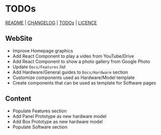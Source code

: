 # TODOs

[README](README.md) | [CHANGELOG](CHANGELOG.md) | [TODOs](TODOs.md) | [LICENCE](LICENCE.md)


## WebSite

* Improve Homepage graphics
* Add React Component to play a video from YouTube/Drive
* Add React Component to show a photo gallery from Google Photo
* Update `Docs/Features` list
* Add Hardware/General guides to `Docs/Hardware` section
* Customize components used as Hardware/Model template
* Create components that can be used as template for Software pages

## Content

* Populate Features section
* Add Panel Prototype as new hardware model
* Add Box Prototype as new hardware model
* Populate Software section
